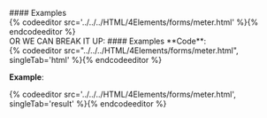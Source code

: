 <section data-markdown>
<script type="text/template">
# &lt;meter&gt;


This HTML5 element defines a scalar measurement within a known range, similar to what might be represented by a gauge.
<b>Bleh</b>
</script>
</section>
<section data-markdown data-render=slide>
<script type="text/template">
####HTML5 Standard Syntax
```
<meter 
    accesskey="spaced list of accelerator key(s)" 
    class="class name(s)" 
    contenteditable="true | false | inherit" 
    contextmenu="id of menu" 
    data-X="user-defined data" 
    dir="ltr | rtl" 
    draggable="true | false | auto" 
    hidden="hidden" 
    high="float" 
    id="unique alphanumeric identifier" 
    itemid="microdata id in URL format" 
    itemprop="microdata value" 
    itemref="space-separated list of IDs that may contain microdata" 
    itemscope="itemscope" 
    itemtype="microdata type in URL format" 
    lang="language code" 
    low="float" 
    max="float" 
    min="float"
    optimum="float" 
    spellcheck="true | false" 
    style="style information" 
    title="advisory text" 
    tabindex="number" 
    value="float">
</meter>
```
</script>
</section>
<section data-markdown data-render=book>
<script type="text/template">
#### HTML5 Event Attributes
> onabort, onblur, oncanplay, oncanplaythrough, onchange, onclick, oncontextmenu, ondblclick, ondrag, ondragend, ondragenter, ondragleave, ondragover, ondragstart, ondrop, ondurationchange, onemptied, onended, onerror, onfocus, onformchange, onforminput, oninput, oninvalid, onkeydown, onkeypress, onkeyup, onload, onloadeddata, onloadedmetadata, onloadstart, onmousedown, onmousemove, onmouseout, onmouseover, onmouseup, onmousewheel, onpause, onplay, onplaying, onprogress, onratechange, onreadystatechange, onscroll, onseeked, onseeking, onselect, onshow, onstalled, onsubmit, onsuspend, ontimeupdate, onvolumechange, onwaiting
</script>
</section>
<section data-markdown data-render=both>
<script type="text/template" >
#### Element-Specific Attributes
* `low` This attribute holds a float value that indicates the low range of the measurement.
* `max` This attribute holds a float value that indicates the maximum range of the measurement.
* `min` This attribute holds a float value that indicates the minimum range of the measurement.
* `optimum` This attribute holds a float value that indicates the optimum range of the measurement.
* `value` This attribute holds a float value that indicates the current value of the measurement.
</script>
</section>
#### Examples
<section>
{% codeeditor src='../../../HTML/4Elements/forms/meter.html' %}{% endcodeeditor %}

</section>
OR WE CAN BREAK IT UP:
#### Examples
**Code**:
<section>
{% codeeditor src="../../../HTML/4Elements/forms/meter.html", singleTab='html' %}{% endcodeeditor %}
</section>

**Example**:
<section>
{% codeeditor src='../../../HTML/4Elements/forms/meter.html', singleTab='result' %}{% endcodeeditor %}
</section>

<section data-markdown>
<script type="text/template">
#### Image Example:
![Meter Tooltip](../../../images/meter.png)
</script>
</section>

<section data-markdown>
<script type="text/template">
#### Notes
* The assumption is that values are used in the correct sense; for example, a min value cannot be greater than a max value, a low value can’t be greater than a high value, an optimum value cannot be greater than a high value, and so on.
</script>
</section>